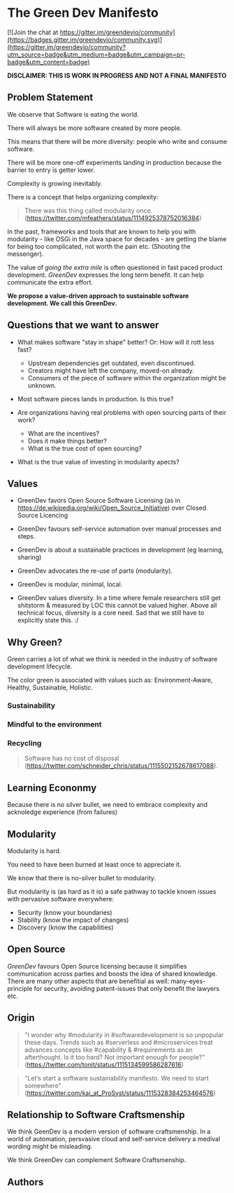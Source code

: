 # The Green Dev Manifesto

[![Join the chat at https://gitter.im/greendevio/community](https://badges.gitter.im/greendevio/community.svg)](https://gitter.im/greendevio/community?utm_source=badge&utm_medium=badge&utm_campaign=pr-badge&utm_content=badge)

__DISCLAIMER: THIS IS WORK IN PROGRESS AND NOT A FINAL MANIFESTO__

## Problem Statement

We observe that Software is eating the world. 

There will always be more software created by more people. 

This means that there will be more diversity: people who write and consume software.

There will be more one-off experiments landing in production because the barrier to entry is getter lower.

Complexity is growing inevitably. 

There is a concept that helps organizing complexity:

> There was this thing called modularity once. (https://twitter.com/mfeathers/status/1114925378752016384)

In the past, frameworks and tools that are known to help you with modularity - like OSGi in the Java space for decades - are getting the blame for being too complicated, not worth the pain etc. (Shooting the messenger).

The value of *going the extra mile* is often questioned in fast paced product development. *GreenDev* expresses the long term benefit. It can help communicate the extra effort.

__We propose a value-driven approach to sustainable software development. We call this GreenDev.__ 

## Questions that we want to answer

* What makes software "stay in shape" better? Or: How will it rott less fast? 
  * Upstream dependencies get outdated, even discontinued. 
  * Creators might have left the company, moved-on already.
  * Consumers of the piece of software within the organization might be unknown.

* Most software pieces lands in production. Is this true?

* Are organizations having real problems with open sourcing parts of their work?
  * What are the incentives?
  * Does it make things better? 
  * What is the true cost of open sourcing?

* What is the true value of investing in modularity apects?

## Values

 * GreenDev favors Open Source Software Licensing (as in https://de.wikipedia.org/wiki/Open_Source_Initiative) over Closed Source Licencing
 
* GreenDev favours self-service automation over manual processes and steps.

* GreenDev is about a sustainable practices in development (eg learning, sharing) 

* GreenDev advocates the re-use of parts (modularity).

* GreenDev is modular, minimal, local.

* GreenDev values diversity. In a time where female researchers still get shitstorm & measured by LOC this cannot be valued higher. Above all technical focus, diversity is a core need. Sad that we still have to explicitly state this. :/

## Why Green?

Green carries a lot of what we think is needed in the industry of software development lifecycle.

The color green is associated with values such as: Environment-Aware, Healthy, Sustainable, Holistic.

### Sustainability

### Mindful to the environment

### Recycling

> Software has no cost of disposal (https://twitter.com/schneider_chris/status/1115502152678617088).

## Learning Econonmy

Because there is no silver bullet, we need to embrace complexity and acknoledge experience (from failures) 

## Modularity 

Modularity is hard.

You need to have been burned at least once to appreciate it.

We know that there is no-silver bullet to modularity. 

But modularity is (as hard as it is) a safe pathway to tackle known issues with pervasive software everywhere:

 * Security (know your boundaries)
 * Stability (know the impact of changes)
 * Discovery (know the capabilities)
 
## Open Source

*GreenDev* favours Open Source licensing because it simplifies communication across parties and boosts the idea of shared knowledge. There are many other aspects that are benefitial as well: many-eyes-principle for security, avoiding patent-issues that only benefit the lawyers etc.

## Origin

> "I wonder why #modularity in #softwaredevelopment is so unpopular these days. Trends such as #serverless and #microservices treat advances concepts like #capability & #requirements as an afterthought. Is it too hard? Not important enough for people?" (https://twitter.com/tonit/status/1115134599586287616)

> "Let‘s start a software sustainability manifesto. We need to start somewhere" (https://twitter.com/kai_at_ProSyst/status/1115328384253464576) 

## Relationship to Software Craftsmenship

We think GeenDev is a modern version of software craftsmenship. In a world of automation, persvasive cloud and self-service delivery a medival wording might be misleading.

We think GreenDev can complement Software Craftsmenship.

## Authors

